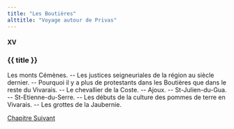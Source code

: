 ```yaml
---
title: "Les Boutières"
alttitle: "Voyage autour de Privas"
---
```


#### XV

### {{ title }}

<div id="tltr">

Les monts Cémènes. -- Les justices seigneuriales de la région au siècle dernier.
-- Pourquoi il y a plus de protestants dans les Boutières que dans le reste du
Vivarais. -- Le chevallier de la Coste. -- Ajoux. -- St-Julien-du-Gua. --
St-Etienne-du-Serre. -- Les débuts de la culture des pommes de terre en
Vivarais. -- Les grottes de la Jaubernie.

</div>

<div id="next">

[Chapitre Suivant](16.html)

</div>
